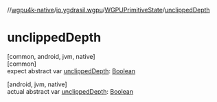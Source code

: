 //[wgpu4k-native](../../../index.md)/[io.ygdrasil.wgpu](../index.md)/[WGPUPrimitiveState](index.md)/[unclippedDepth](unclipped-depth.md)

# unclippedDepth

[common, android, jvm, native]\
[common]\
expect abstract var [unclippedDepth](unclipped-depth.md): [Boolean](https://kotlinlang.org/api/core/kotlin-stdlib/kotlin/-boolean/index.html)

[android, jvm, native]\
actual abstract var [unclippedDepth](unclipped-depth.md): [Boolean](https://kotlinlang.org/api/core/kotlin-stdlib/kotlin/-boolean/index.html)